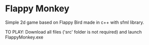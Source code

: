 # Flappy Monkey
Simple 2d game based on Flappy Bird made in c++ with sfml library.

TO PLAY: Download all files ('src' folder is not required) and launch FlappyMonkey.exe
